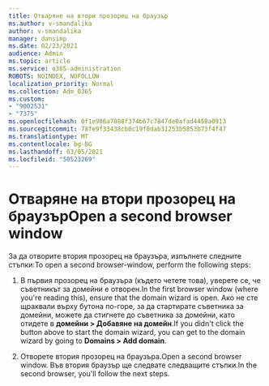 ```yaml
---
title: Отваряне на втори прозорец на браузър
ms.author: v-smandalika
author: v-smandalika
manager: dansimp
ms.date: 02/23/2021
audience: Admin
ms.topic: article
ms.service: o365-administration
ROBOTS: NOINDEX, NOFOLLOW
localization_priority: Normal
ms.collection: Adm_O365
ms.custom:
- "9002531"
- "7375"
ms.openlocfilehash: 0f1e986a7888f374b67c7847de0afad4458a0913
ms.sourcegitcommit: 78fe9f33438cb0c19f0dab31253b5853b73f4f47
ms.translationtype: MT
ms.contentlocale: bg-BG
ms.lasthandoff: 03/05/2021
ms.locfileid: "50523269"
---
```

# <a name="open-a-second-browser-window"></a><span data-ttu-id="76132-102">Отваряне на втори прозорец на браузър</span><span class="sxs-lookup"><span data-stu-id="76132-102">Open a second browser window</span></span>

<span data-ttu-id="76132-103">За да отворите втория прозорец на браузъра, изпълнете следните стъпки:</span><span class="sxs-lookup"><span data-stu-id="76132-103">To open a second browser-window, perform the following steps:</span></span>

1. <span data-ttu-id="76132-104">В първия прозорец на браузъра (където четете това), уверете се, че съветникът за домейни е отворен.</span><span class="sxs-lookup"><span data-stu-id="76132-104">In the first browser window (where you're reading this), ensure that the domain wizard is open.</span></span> <span data-ttu-id="76132-105">Ако не сте щраквали върху бутона по-горе, за да стартирате съветника за домейни, можете да стигнете до съветника за домейни, като отидете в **домейни > Добавяне на домейн**.</span><span class="sxs-lookup"><span data-stu-id="76132-105">If you didn't click the button above to start the domain wizard, you can get to the domain wizard by going to **Domains > Add domain**.</span></span>

2. <span data-ttu-id="76132-106">Отворете втория прозорец на браузъра.</span><span class="sxs-lookup"><span data-stu-id="76132-106">Open a second browser window.</span></span> <span data-ttu-id="76132-107">Във втория браузър ще следвате следващите стъпки.</span><span class="sxs-lookup"><span data-stu-id="76132-107">In the second browser, you'll follow the next steps.</span></span>
